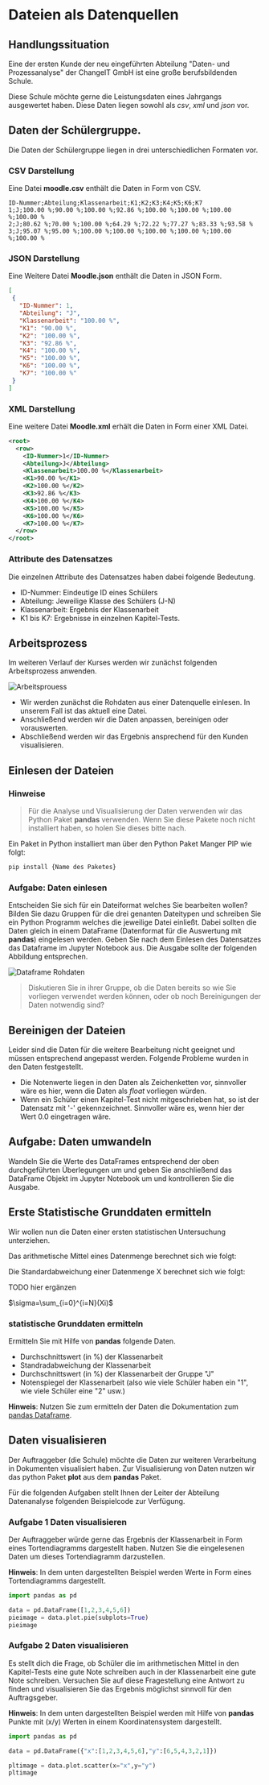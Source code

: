 # Dateien als Datenquellen

## Handlungssituation

Eine der ersten Kunde der neu eingeführten Abteilung "Daten- und Prozessanalyse" der ChangeIT GmbH ist eine große berufsbildenden Schule.

Diese Schule möchte gerne die Leistungsdaten eines Jahrgangs ausgewertet haben. Diese Daten liegen sowohl als *csv*, *xml* und *json* vor.

## Daten der Schülergruppe.

<!--dateiinfo-->
Die Daten der Schülergruppe liegen in drei unterschiedlichen Formaten vor.

### CSV Darstellung

Eine Datei **moodle.csv** enthält die Daten in Form von CSV.

```csv
ID-Nummer;Abteilung;Klassenarbeit;K1;K2;K3;K4;K5;K6;K7
1;J;100.00 %;90.00 %;100.00 %;92.86 %;100.00 %;100.00 %;100.00 %;100.00 %
2;J;80.62 %;70.00 %;100.00 %;64.29 %;72.22 %;77.27 %;83.33 %;93.58 %
3;J;95.07 %;95.00 %;100.00 %;100.00 %;100.00 %;100.00 %;100.00 %;100.00 %
```

### JSON Darstellung

Eine Weitere Datei **Moodle.json** enthält die Daten in JSON Form.

```json
[
 {
   "ID-Nummer": 1,
   "Abteilung": "J",
   "Klassenarbeit": "100.00 %",
   "K1": "90.00 %",
   "K2": "100.00 %",
   "K3": "92.86 %",
   "K4": "100.00 %",
   "K5": "100.00 %",
   "K6": "100.00 %",
   "K7": "100.00 %"
 }
]
```

### XML Darstellung

Eine weitere Datei **Moodle.xml** erhält die Daten in Form einer XML Datei.

```xml
<root>
  <row>
    <ID-Nummer>1</ID-Nummer>
    <Abteilung>J</Abteilung>
    <Klassenarbeit>100.00 %</Klassenarbeit>
    <K1>90.00 %</K1>
    <K2>100.00 %</K2>
    <K3>92.86 %</K3>
    <K4>100.00 %</K4>
    <K5>100.00 %</K5>
    <K6>100.00 %</K6>
    <K7>100.00 %</K7>
  </row>
</root>
```

### Attribute des Datensatzes

Die einzelnen Attribute des Datensatzes haben dabei folgende Bedeutung.

- ID-Nummer: Eindeutige ID eines Schülers
- Abteilung: Jeweilige Klasse des Schülers (J-N)
- Klassenarbeit: Ergebnis der Klassenarbeit
- K1 bis K7: Ergebnisse in einzelnen Kapitel-Tests.
<!--dateiinfo-->

## Arbeitsprozess

Im weiteren Verlauf der Kurses werden wir zunächst folgenden Arbeitsprozess anwenden.

![Arbeitsprouess](arbeitsprozess.png)

- Wir werden zunächst die Rohdaten aus einer Datenquelle einlesen. In unserem Fall ist das aktuell eine Datei.
- Anschließend werden wir die Daten anpassen, bereinigen oder vorauswerten.
- Abschließend werden wir das Ergebnis ansprechend für den Kunden visualisieren.

## Einlesen der Dateien

<!--dateiaufgabe1-->

### Hinweise

>Für die Analyse und Visualisierung der Daten verwenden wir das Python Paket **pandas** verwenden. Wenn Sie diese Pakete noch nicht installiert haben, so holen Sie dieses bitte nach. 

Ein Paket in Python installiert man über den Python Paket Manger PIP wie folgt:

```txt
pip install {Name des Paketes}
```

### Aufgabe: Daten einlesen

Entscheiden Sie sich für ein Dateiformat welches Sie bearbeiten wollen? Bilden Sie dazu Gruppen für die drei genanten Dateitypen und schreiben Sie ein Python Programm welches die jeweilige Datei einließt. Dabei sollten die Daten gleich in einem DataFrame (Datenformat für die Auswertung mit **pandas**) eingelesen werden. Geben Sie nach dem Einlesen des Datensatzes das Dataframe im Jupyter Notebook aus. Die Ausgabe sollte der folgenden Abbildung entsprechen.

![Dataframe Rohdaten](moodleDataframe.png)

>Diskutieren Sie in ihrer Gruppe, ob die Daten bereits so wie Sie vorliegen verwendet werden können, oder ob noch Bereinigungen der Daten notwendig sind?

<!--dateiaufgabe1-->

## Bereinigen der Dateien

<!--dateiaufgabe2-->
Leider sind die Daten für die weitere Bearbeitung nicht geeignet und müssen entsprechend angepasst werden. Folgende Probleme wurden in den Daten festgestellt.

- Die Notenwerte liegen in den Daten als Zeichenketten vor, sinnvoller wäre es hier, wenn die Daten als *float* vorliegen würden.
- Wenn ein Schüler einen Kapitel-Test nicht mitgeschrieben hat, so ist der Datensatz mit '-' gekennzeichnet. Sinnvoller wäre es, wenn hier der Wert 0.0 eingetragen wäre.

## Aufgabe: Daten umwandeln

Wandeln Sie die Werte des DataFrames entsprechend der oben durchgeführten Überlegungen um und geben Sie anschließend das DataFrame Objekt im Jupyter Notebook um und kontrollieren Sie die Ausgabe.

<!--dateiaufgabe2-->

## Erste Statistische Grunddaten ermitteln

Wir wollen nun die Daten einer ersten statistischen Untersuchung unterziehen.

Das arithmetische Mittel eines Datenmenge berechnet sich wie folgt:  

Die Standardabweichung einer Datenmenge X berechnet sich wie folgt:

TODO hier ergänzen

$\sigma=\sum_{i=0}^{i=N}(Xi)$

### statistische Grunddaten ermitteln

Ermitteln Sie mit Hilfe von **pandas** folgende Daten.

- Durchschnittswert (in %) der Klassenarbeit
- Standradabweichung der Klassenarbeit
- Durchschnittswert (in %) der Klassenarbeit der Gruppe "J"
- Notenspiegel der Klassenarbeit (also wie viele Schüler haben ein "1", wie viele Schüler eine "2" usw.)

**Hinweis**: Nutzen Sie zum ermitteln der Daten die Dokumentation zum [pandas Dataframe](https://pandas.pydata.org/pandas-docs/stable/reference/frame.html).

## Daten visualisieren

Der Auftraggeber (die Schule) möchte die Daten zur weiteren Verarbeitung in Dokumenten visualisiert haben. Zur Visualisierung von Daten nutzen wir das python Paket **plot** aus dem **pandas** Paket.

Für die folgenden Aufgaben stellt Ihnen der Leiter der Abteilung Datenanalyse folgenden Beispielcode zur Verfügung.

### Aufgabe 1 Daten visualisieren

Der Auftraggeber würde gerne das Ergebnis der Klassenarbeit in Form eines Tortendiagramms dargestellt haben. Nutzen Sie die eingelesenen Daten um dieses Tortendiagramm darzustellen.

**Hinweis**: In dem unten dargestellten Beispiel werden Werte in Form eines Tortendiagramms dargestellt.

```python
import pandas as pd

data = pd.DataFrame([1,2,3,4,5,6])
pieimage = data.plot.pie(subplots=True)
pieimage
```

### Aufgabe 2 Daten visualisieren

Es stellt dich die Frage, ob Schüler die im arithmetischen Mittel in den Kapitel-Tests eine gute Note schreiben auch in der Klassenarbeit eine gute Note schreiben. Versuchen Sie auf diese Fragestellung eine Antwort zu finden und visualisieren Sie das Ergebnis möglichst sinnvoll für den Auftragsgeber.

**Hinweis**: In dem unten dargestellten Beispiel werden mit Hilfe von **pandas** Punkte mit (x/y) Werten in einem Koordinatensystem dargestellt.

```python
import pandas as pd

data = pd.DataFrame({"x":[1,2,3,4,5,6],"y":[6,5,4,3,2,1]})

pltimage = data.plot.scatter(x="x",y="y")
pltimage
```
